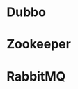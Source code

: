 # 						Dubbo













































# 						Zookeeper

# 						RabbitMQ

​						